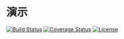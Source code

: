 # 演示

[![Build Status](https://img.shields.io/travis/miaoxing/userTag/master.svg?style=flat-square)](https://travis-ci.org/miaoxing/userTag)
[![Coverage Status](https://img.shields.io/coveralls/miaoxing/userTag.svg?style=flat-square)](https://coveralls.io/r/miaoxing/userTag?branch=master)
[![License](http://img.shields.io/badge/license-MIT-brightgreen.svg?style=flat-square)](http://www.opensource.org/licenses/MIT)
